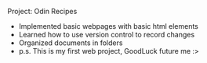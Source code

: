 Project: Odin Recipes

- Implemented basic webpages with basic html elements
- Learned how to use version control to record changes
- Organized documents in folders
- p.s. This is my first web project, GoodLuck future me :>
